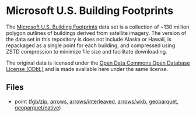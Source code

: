 
# Microsoft U.S. Building Footprints

The [Microsoft U.S. Building Footprints](https://github.com/microsoft/USBuildingFootprints) data set is a collection of ~130 million polygon outlines of buildings derived from satellite imagery. The version of the data set in this repository is does not include Alaska or Hawaii, is repackaged as a single point for each building, and compressed using ZSTD compression to minimize file size and facilitate downloading.

The original data is licensed under the [Open Data Commons Open Database License (ODbL)](https://opendatacommons.org/licenses/odbl/) and is made available here under the same license.

<!-- begin file listing -->


## Files

- point ([fgb/zip](https://github.com/geoarrow/geoarrow-data/releases/download/v0.2.0-rc1/microsoft-buildings_point.fgb.zip), [arrows](https://github.com/geoarrow/geoarrow-data/releases/download/v0.2.0-rc1/microsoft-buildings_point.arrows), [arrows/interleaved](https://github.com/geoarrow/geoarrow-data/releases/download/v0.2.0-rc1/microsoft-buildings_point_interleaved.arrows), [arrows/wkb](https://github.com/geoarrow/geoarrow-data/releases/download/v0.2.0-rc1/microsoft-buildings_point_wkb.arrows), [geoparquet](https://github.com/geoarrow/geoarrow-data/releases/download/v0.2.0-rc1/microsoft-buildings_point.parquet), [geoparquet/native](https://github.com/geoarrow/geoarrow-data/releases/download/v0.2.0-rc1/microsoft-buildings_point_native.parquet))

